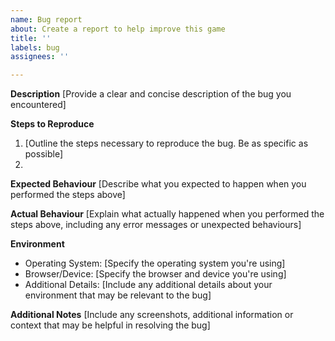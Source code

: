 ```yaml
---
name: Bug report
about: Create a report to help improve this game
title: ''
labels: bug
assignees: ''

---
```


**Description**
[Provide a clear and concise description of the bug you encountered]

**Steps to Reproduce**

1. [Outline the steps necessary to reproduce the bug. Be as specific as possible]
2.

**Expected Behaviour**
[Describe what you expected to happen when you performed the steps above]

**Actual Behaviour**
[Explain what actually happened when you performed the steps above, including any error messages or unexpected behaviours]

**Environment**

- Operating System: [Specify the operating system you're using]
- Browser/Device: [Specify the browser and device you're using]
- Additional Details: [Include any additional details about your environment that may be relevant to the bug]

**Additional Notes**
[Include any screenshots, additional information or context that may be helpful in resolving the bug]
